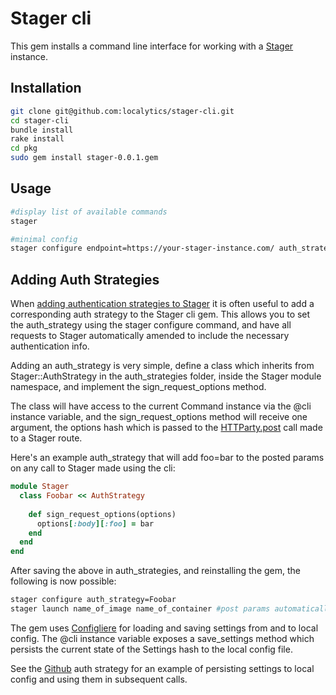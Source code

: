 # Stager cli

This gem installs a command line interface for working with a [Stager](https://github.com/localytics/stager-server) instance.

## Installation

```bash
git clone git@github.com:localytics/stager-cli.git
cd stager-cli
bundle install
rake install
cd pkg
sudo gem install stager-0.0.1.gem
```

## Usage

```bash
#display list of available commands
stager

#minimal config
stager configure endpoint=https://your-stager-instance.com/ auth_strategy=Basic #or Github, depends on Stager instance config
```

## Adding Auth Strategies

When [adding authentication strategies to Stager](https://github.com/localytics/stager/tree/master/request_handlers#authentication_strategy) it is often useful to add a corresponding auth strategy to the Stager cli gem. This allows you to set the auth_strategy using the stager configure command, and have all requests to Stager automatically amended to include the necessary authentication info.

Adding an auth_strategy is very simple, define a class which inherits from Stager::AuthStrategy in the auth_strategies folder, inside the Stager module namespace, and implement the sign_request_options method.

The class will have access to the current Command instance via the @cli instance variable, and the sign_request_options method will receive one argument, the options hash which is passed to the [HTTParty.post](http://www.ruby-doc.org/gems/docs/h/httparty2-0.7.10/HTTParty/ClassMethods.html#method-i-post) call made to a Stager route.

Here's an example auth_strategy that will add foo=bar to the posted params on any call to Stager made using the cli:

```ruby
module Stager
  class Foobar << AuthStrategy
  
    def sign_request_options(options)
      options[:body][:foo] = bar
    end
  end
end
```

After saving the above in auth_strategies, and reinstalling the gem, the following is now possible:

```bash
stager configure auth_strategy=Foobar
stager launch name_of_image name_of_container #post params automatically include foo=bar
```

The gem uses [Configliere](https://github.com/infochimps-labs/configliere) for loading and saving settings from and to local config. The @cli instance variable exposes a save_settings method which persists the current state of the Settings hash to the local config file.

See the [Github](lib/auth_strategies/github.rb) auth strategy for an example of persisting settings to local config and using them in subsequent calls.
